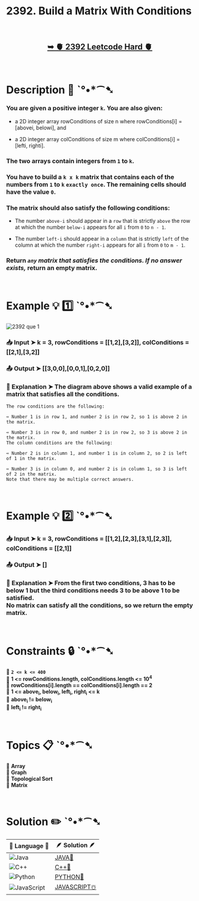 # 2392. Build a Matrix With Conditions

</br>

<h2 align="center"> 

<a href="https://leetcode.com/problems/build-a-matrix-with-conditions/description/?envType=daily-question&envId=2024-07-21"><strong>➥ 🫀 2392 Leetcode Hard 🫀 </strong></a>
</h2>

</br>

# Description 📜 ˋ°•*⁀➷

### You are given a positive integer `k`. You are also given:

- a 2D integer array rowConditions of size n where rowConditions[i] = [abovei, belowi], and

- a 2D integer array colConditions of size m where colConditions[i] = [lefti, righti].

### The two arrays contain integers from `1` to `k`.

### You have to build a `k x k` matrix that contains each of the numbers from `1` to `k` `exactly once`. The remaining cells should have the value `0`.

### The matrix should also satisfy the following conditions:

- The number `above-i` should appear in a `row` that is strictly `above` the row at which the number `below-i` appears for all `i` from `0` to `n - 1`.

- The number `left-i` should appear in a `column` that is strictly `left` of the column at which the number `right-i` appears for all `i` from `0` to `m - 1`.

### Return *`any` matrix that satisfies the conditions. If no answer exists,* return an empty matrix.

</br>

# Example 💡 1️⃣ ˋ°•*⁀➷

![2392 que 1](https://github.com/user-attachments/assets/5c8ebe18-89dd-4129-8f77-79fffdbdb1c1)

  ### 📥 Input  ➤ k = 3, rowConditions = [[1,2],[3,2]], colConditions = [[2,1],[3,2]]

  ### 📤 Output  ➤  [[3,0,0],[0,0,1],[0,2,0]]

  ### 🔦 Explanation  ➤ The diagram above shows a valid example of a matrix that satisfies all the conditions.

    The row conditions are the following:
    
    ➺ Number 1 is in row 1, and number 2 is in row 2, so 1 is above 2 in the matrix.
    
    ➺ Number 3 is in row 0, and number 2 is in row 2, so 3 is above 2 in the matrix.
    The column conditions are the following:
    
    ➺ Number 2 is in column 1, and number 1 is in column 2, so 2 is left of 1 in the matrix.
    
    ➺ Number 3 is in column 0, and number 2 is in column 1, so 3 is left of 2 in the matrix.
    Note that there may be multiple correct answers.

</br>

# Example 💡 2️⃣ ˋ°•*⁀➷

  ### 📥 Input ➤  k = 3, rowConditions = [[1,2],[2,3],[3,1],[2,3]], colConditions = [[2,1]]

  ### 📤 Output  ➤ []

  ### 🔦 Explanation ➤ From the first two conditions, 3 has to be below 1 but the third conditions needs 3 to be above 1 to be satisfied.</br> No matrix can satisfy all the conditions, so we return the empty matrix.



</br>

# Constraints 🔒 ˋ°•*⁀➷

🔹 **`2 <= k <= 400`** </br>
🔹 **1 <= rowConditions.length, colConditions.length <= 10<sup>4</sup>** </br>
🔹 **rowConditions[i].length == colConditions[i].length == 2** </br>
🔹 **1 <= above<sub>i</sub>, below<sub>i</sub>, left<sub>i</sub>, right<sub>i</sub> <= k** </br>
🔹 **above<sub>i</sub> != below<sub>i</sub>** </br>
🔹 **left<sub>i</sub> != right<sub>i</sub>** </br>

</br>

# Topics 📋 ˋ°•*⁀➷

🔸 **Array**  </br>
🔸 **Graph**  </br>
🔸 **Topological Sort**  </br>
🔸 **Matrix**  </br>


</br>

# Solution ✏️ ˋ°•*⁀➷

| 📒 Language 📒  | 🪶 Solution 🪶 |
| ------------- | ------------- |
|  ![Java](https://img.shields.io/badge/java-%23ED8B00.svg?style=for-the-badge&logo=openjdk&logoColor=white)  | [JAVA🍁](https://github.com/Prakhar-002/LEETCODE/blob/main/%F0%9F%93%9C%20Daily%20Challange%20%F0%9F%92%A1/07%20July%20%20%F0%9F%8F%96%EF%B8%8F%202024/21%20-%2007%20-%202024%20---%202392.%20Build%20a%20Matrix%20With%20Conditions%20%E2%98%83%EF%B8%8F%20%F0%9F%8D%81%20%F0%9F%8D%B0%20%F0%9F%8E%B2/%F0%9F%8D%81JAVA-2392-BuildAMatrixWithConditions.java) |
|  ![C++](https://img.shields.io/badge/c++-%2300599C.svg?style=for-the-badge&logo=c%2B%2B&logoColor=white)  | [C++🎲](https://github.com/Prakhar-002/LEETCODE/blob/main/%F0%9F%93%9C%20Daily%20Challange%20%F0%9F%92%A1/07%20July%20%20%F0%9F%8F%96%EF%B8%8F%202024/21%20-%2007%20-%202024%20---%202392.%20Build%20a%20Matrix%20With%20Conditions%20%E2%98%83%EF%B8%8F%20%F0%9F%8D%81%20%F0%9F%8D%B0%20%F0%9F%8E%B2/%F0%9F%8E%B2CPP-2392-BuildAMatrixWithConditions.cpp)  |
|  ![Python](https://img.shields.io/badge/python-3670A0?style=for-the-badge&logo=python&logoColor=ffdd54)    | [PYTHON🍰](https://github.com/Prakhar-002/LEETCODE/blob/main/%F0%9F%93%9C%20Daily%20Challange%20%F0%9F%92%A1/07%20July%20%20%F0%9F%8F%96%EF%B8%8F%202024/21%20-%2007%20-%202024%20---%202392.%20Build%20a%20Matrix%20With%20Conditions%20%E2%98%83%EF%B8%8F%20%F0%9F%8D%81%20%F0%9F%8D%B0%20%F0%9F%8E%B2/%F0%9F%8D%B0PYTHON-2392-BuildAMatrixWithConditions.py) |
| ![JavaScript](https://img.shields.io/badge/javascript-%23323330.svg?style=for-the-badge&logo=javascript&logoColor=%23F7DF1E)   | [JAVASCRIPT☃️](https://github.com/Prakhar-002/LEETCODE/blob/main/%F0%9F%93%9C%20Daily%20Challange%20%F0%9F%92%A1/07%20July%20%20%F0%9F%8F%96%EF%B8%8F%202024/21%20-%2007%20-%202024%20---%202392.%20Build%20a%20Matrix%20With%20Conditions%20%E2%98%83%EF%B8%8F%20%F0%9F%8D%81%20%F0%9F%8D%B0%20%F0%9F%8E%B2/%E2%98%83%EF%B8%8FJAVASCRIPT-2392-BuildAMatrixWithConditions.js) |

